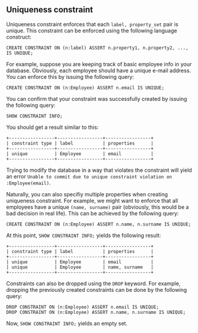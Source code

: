 ## Uniqueness constraint

Uniqueness constraint enforces that each `label, property_set` pair is unique.
This constraint can be enforced using the following language construct:

```opencypher
CREATE CONSTRAINT ON (n:label) ASSERT n.property1, n.property2, ..., IS UNIQUE;
```

For example, suppose you are keeping track of basic employee info in your
database. Obviously, each employee should have a unique e-mail address. You can
enforce this by issuing the following query:

```opencypher
CREATE CONSTRAINT ON (n:Employee) ASSERT n.email IS UNIQUE;
```

You can confirm that your constraint was successfully created by issuing the
following query:

```opencypher
SHOW CONSTRAINT INFO;
```

You should get a result similar to this:

```plaintext
+-----------------+-----------------+-----------------+
| constraint type | label           | properties      |
+-----------------+-----------------+-----------------+
| unique          | Employee        | email           |
+-----------------+-----------------+-----------------+
```

Trying to modify the database in a way that violates the constraint will yield
an error `Unable to commit due to unique constraint violation on
:Employee(email)`.

Naturally, you can also specifiy multiple properties when creating uniqueness
constraint. For example, we might want to enforce that all employees have a
unique `(name, surname)` pair (obviously, this would be a bad decision in real
life). This can be achieved by the following query:

```opencypher
CREATE CONSTRAINT ON (n:Employee) ASSERT n.name, n.surname IS UNIQUE;
```

At this point, `SHOW CONSTRAINT INFO;` yields the following result:

```plaintext
+-----------------+-----------------+-----------------+
| constraint type | label           | properties      |
+-----------------+-----------------+-----------------+
| unique          | Employee        | email           |
| unique          | Employee        | name, surname   |
+-----------------+-----------------+-----------------+
```

Constraints can also be dropped using the `DROP` keyword. For example,
dropping the previously created constraints can be done by the following
query:

```opencypher
DROP CONSTRAINT ON (n:Employee) ASSERT n.email IS UNIQUE;
DROP CONSTRAINT ON (n:Employee) ASSERT n.name, n.surname IS UNIQUE;
```

Now, `SHOW CONSTRAINT INFO;` yields an empty set.